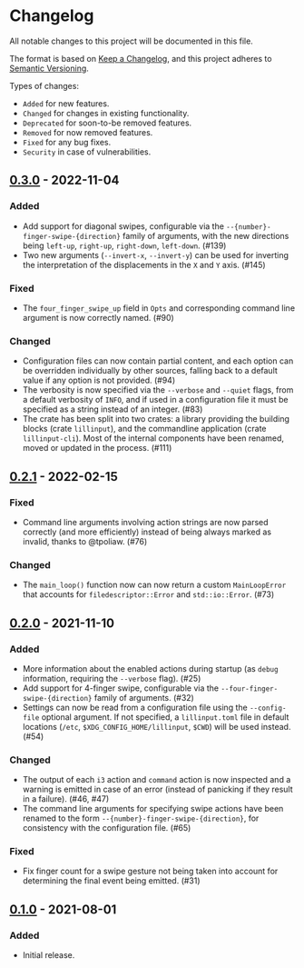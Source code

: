 # Changelog

All notable changes to this project will be documented in this file.

The format is based on [Keep a Changelog], and this project adheres to
[Semantic Versioning].

Types of changes:
* `Added` for new features.
* `Changed` for changes in existing functionality.
* `Deprecated` for soon-to-be removed features.
* `Removed` for now removed features.
* `Fixed` for any bug fixes.
* `Security` in case of vulnerabilities.

## [0.3.0] - 2022-11-04

### Added

* Add support for diagonal swipes, configurable via the
  `--{number}-finger-swipe-{direction}` family of arguments, with the new
  directions being `left-up`, `right-up`, `right-down`, `left-down`. (\#139)
* Two new arguments (`--invert-x`, `--invert-y`) can be used for inverting the
  interpretation of the displacements in the `X` and `Y` axis. (\#145)

### Fixed

* The `four_finger_swipe_up` field in `Opts` and corresponding command line
  argument is now correctly named. (\#90)

### Changed

* Configuration files can now contain partial content, and each option can be
  overridden individually by other sources, falling back to a default value
  if any option is not provided. (\#94)
* The verbosity is now specified via the `--verbose` and `--quiet` flags, from
  a default verbosity of `INFO`, and if used in a configuration file it must be
  specified as a string instead of an integer. (\#83)
* The crate has been split into two crates: a library providing the building
  blocks (crate `lillinput`), and the commandline application (crate
  `lillinput-cli`). Most of the internal components have been renamed, moved or
  updated in the process. (\#111)

## [0.2.1] - 2022-02-15

### Fixed

* Command line arguments involving action strings are now parsed correctly
  (and more efficiently) instead of being always marked as invalid, thanks to
  @tpoliaw. (\#76)

### Changed

* The `main_loop()` function now can now return a custom `MainLoopError` that
  accounts for `filedescriptor::Error` and `std::io::Error`. (\#73)

## [0.2.0] - 2021-11-10

### Added

* More information about the enabled actions during startup (as `debug`
  information, requiring the `--verbose` flag). (\#25)
* Add support for 4-finger swipe, configurable via the
  `--four-finger-swipe-{direction}` family of arguments. (\#32)
* Settings can now be read from a configuration file using the `--config-file`
  optional argument. If not specified, a `lillinput.toml` file in default
  locations (`/etc`, `$XDG_CONFIG_HOME/lillinput`, `$CWD`) will be used
  instead. (\#54)

### Changed

* The output of each `i3` action and `command` action is now inspected and a
  warning is emitted in case of an error (instead of panicking if they result
  in a failure). (\#46, \#47)
* The command line arguments for specifying swipe actions have been renamed to
  the form `--{number}-finger-swipe-{direction}`, for consistency with the
  configuration file. (\#65)

### Fixed

* Fix finger count for a swipe gesture not being taken into account for
  determining the final event being emitted. (\#31)


## [0.1.0] - 2021-08-01

### Added

* Initial release.

[UNRELEASED]: https://github.com/diego-plan9/lillinput/compare/v0.3.0...HEAD
[0.3.0]: https://github.com/diego-plan9/lillinput/compare/v0.2.1...v0.3.0
[0.2.1]: https://github.com/diego-plan9/lillinput/compare/v0.2.0...v0.2.1
[0.2.0]: https://github.com/diego-plan9/lillinput/compare/v0.1.0...v0.2.0
[0.1.0]: https://github.com/diego-plan9/lillinput/releases/tag/v0.1.0

[Keep a Changelog]: https://keepachangelog.com/en/1.0.0/
[Semantic Versioning]: https://semver.org/spec/v2.0.0.html
